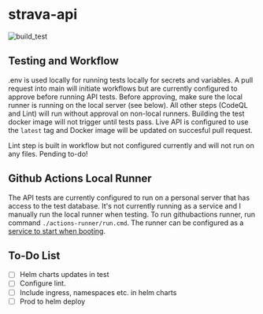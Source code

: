 # strava-api
![build_test](https://github.com/dlchoi-91/strava-api/actions/workflows/build_test.yml/badge.svg)

## Testing and Workflow
.env is used locally for running tests locally for secrets and variables. A pull request into main will initiate workflows but are currently configured to approve before running API tests. Before approving, make sure the local runner is running on the local server (see below). All other steps (CodeQL and Lint) will run without approval on non-local runners. Building the test docker image will not trigger until tests pass. Live API is configured to use the `latest` tag and Docker image will be updated on succesful pull request. 

Lint step is built in workflow but not configured currently and will not run on any files. Pending to-do!

## Github Actions Local Runner
The API tests are currently configured to run on a personal server that has access to the test database. It's not currently running as a service and I manually run the local runner when testing. To run githubactions runner, run command `./actions-runner/run.cmd`. The runner can be configured as a [service to start when booting](https://docs.github.com/en/actions/hosting-your-own-runners/managing-self-hosted-runners/configuring-the-self-hosted-runner-application-as-a-service). 



## To-Do List
- [ ] Helm charts updates in test
- [ ] Configure lint.
- [ ] Include ingress, namespaces etc. in helm charts
- [ ] Prod to helm deploy